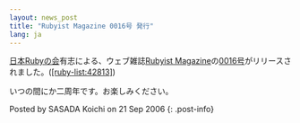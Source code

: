 ```yaml
---
layout: news_post
title: "Rubyist Magazine 0016号 発行"
lang: ja
---
```


[日本Rubyの会][1]有志による、ウェブ雑誌[Rubyist
Magazine][2]の[0016号][3]がリリースされました。([\[ruby-list:42813\]][4])

いつの間にか二周年です。お楽しみください。

Posted by SASADA Koichi on 21 Sep 2006
{: .post-info}



[1]: http://jp.rubyist.net/ 
[2]: http://jp.rubyist.net/magazine/ 
[3]: http://jp.rubyist.net/magazine/?0016 
[4]: http://blade.nagaokaut.ac.jp/cgi-bin/scat.rb/ruby/ruby-list/42813 

